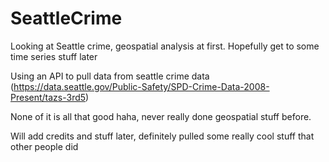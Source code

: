 # SeattleCrime
Looking at Seattle crime, geospatial analysis at first. Hopefully get to some time series stuff later

Using an API to pull data from seattle crime data (https://data.seattle.gov/Public-Safety/SPD-Crime-Data-2008-Present/tazs-3rd5)

None of it is all that good haha, never really done geospatial stuff before. 

Will add credits and stuff later, definitely pulled some really cool stuff that other people did

